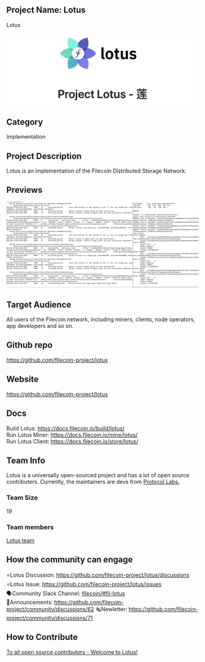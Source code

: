 
## Project Name: Lotus
Lotus

![Logo](../../images/lotus_logo.png)


## Category 
<!--developer tooling, application, wallet, infrastructure, etc-->
Implementation

## Project Description
<!--Describe your project in a few sentences. -->

Lotus is an implementation of the Filecoin Distributed Storage Network.


## Previews
<!--Add some screenshots to give a preview of your product-->
![daemon](../../images/lotusdaemon.png)


## Target Audience
<!--Describe who will be your project's users-->
All users of the Filecoin network, including miners, clients, node operators, app developers and so on.

## Github repo
<!--Attach a link to your GitHub repo if it's OSS-->
https://github.com/filecoin-project/lotus

## Website
https://github.com/filecoin-project/lotus
<!--Link your website if available-->

## Docs
<!--Including a link to your project docs!-->
Build Lotus: https://docs.filecoin.io/build/lotus/  
Run Lotus Miner: https://docs.filecoin.io/mine/lotus/  
Run Lotus Client: https://docs.filecoin.io/store/lotus/  


## Team Info
<!-- Introduce your amazing team - how many team members are working on this project and who are they?-->
Lotus is a universally open-sourced project and has a lot of open source contributers. Currently, the maintainers are devs from [Protocol Labs.](https://protocol.ai)


### Team Size  
19

### Team members  
[Lotus team](https://github.com/orgs/filecoin-project/teams/lotus/members)

## How the community can engage
⭐️Lotus Discussion: https://github.com/filecoin-project/lotus/discussions  
⭐️Lotus Issue: https://github.com/filecoin-project/lotus/issues  
🗣Community Slack Channel: [filecoin/#fil-lotus](https://filecoinproject.slack.com/archives/CPFTWMY7N)  
📣Announcements: https://github.com/filecoin-project/community/discussions/62
🗞Newletter: https://github.com/filecoin-project/community/discussions/71

## How to Contribute
<!--How can the community contribute to your project?-->
[To all open source contributors - Welcome to Lotus!](https://github.com/filecoin-project/lotus/discussions/5518) 